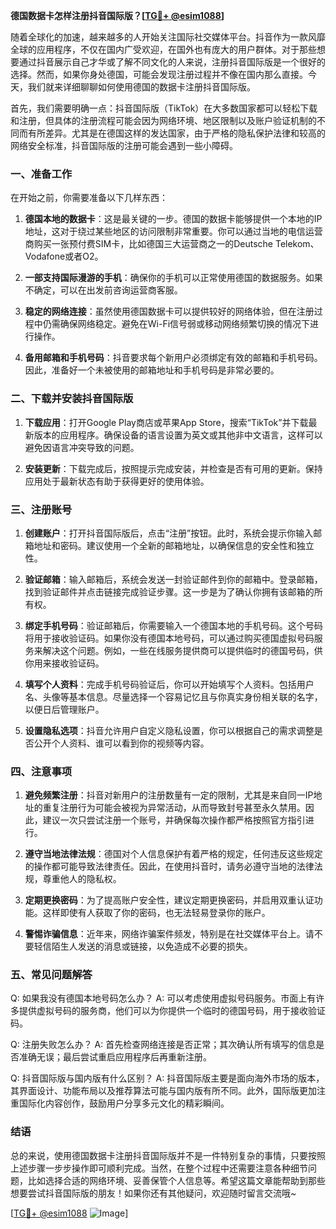 **德国数据卡怎样注册抖音国际版？[[TG💪+ @esim1088](https://t.me/s/esim1088)]**

随着全球化的加速，越来越多的人开始关注国际社交媒体平台。抖音作为一款风靡全球的应用程序，不仅在国内广受欢迎，在国外也有庞大的用户群体。对于那些想要通过抖音展示自己才华或了解不同文化的人来说，注册抖音国际版是一个很好的选择。然而，如果你身处德国，可能会发现注册过程并不像在国内那么直接。今天，我们就来详细聊聊如何使用德国的数据卡注册抖音国际版。

首先，我们需要明确一点：抖音国际版（TikTok）在大多数国家都可以轻松下载和注册，但具体的注册流程可能会因为网络环境、地区限制以及账户验证机制的不同而有所差异。尤其是在德国这样的发达国家，由于严格的隐私保护法律和较高的网络安全标准，抖音国际版的注册可能会遇到一些小障碍。

### **一、准备工作**

在开始之前，你需要准备以下几样东西：

1. **德国本地的数据卡**：这是最关键的一步。德国的数据卡能够提供一个本地的IP地址，这对于绕过某些地区的访问限制非常重要。你可以通过当地的电信运营商购买一张预付费SIM卡，比如德国三大运营商之一的Deutsche Telekom、Vodafone或者O2。

2. **一部支持国际漫游的手机**：确保你的手机可以正常使用德国的数据服务。如果不确定，可以在出发前咨询运营商客服。

3. **稳定的网络连接**：虽然使用德国数据卡可以提供较好的网络体验，但在注册过程中仍需确保网络稳定。避免在Wi-Fi信号弱或移动网络频繁切换的情况下进行操作。

4. **备用邮箱和手机号码**：抖音要求每个新用户必须绑定有效的邮箱和手机号码。因此，准备好一个未被使用的邮箱地址和手机号码是非常必要的。

### **二、下载并安装抖音国际版**

1. **下载应用**：打开Google Play商店或苹果App Store，搜索“TikTok”并下载最新版本的应用程序。确保设备的语言设置为英文或其他非中文语言，这样可以避免因语言冲突导致的问题。

2. **安装更新**：下载完成后，按照提示完成安装，并检查是否有可用的更新。保持应用处于最新状态有助于获得更好的使用体验。

### **三、注册账号**

1. **创建账户**：打开抖音国际版后，点击“注册”按钮。此时，系统会提示你输入邮箱地址和密码。建议使用一个全新的邮箱地址，以确保信息的安全性和独立性。

2. **验证邮箱**：输入邮箱后，系统会发送一封验证邮件到你的邮箱中。登录邮箱，找到验证邮件并点击链接完成验证步骤。这一步是为了确认你拥有该邮箱的所有权。

3. **绑定手机号码**：验证邮箱后，你需要输入一个德国本地的手机号码。这个号码将用于接收验证码。如果你没有德国本地号码，可以通过购买德国虚拟号码服务来解决这个问题。例如，一些在线服务提供商可以提供临时的德国号码，供你用来接收验证码。

4. **填写个人资料**：完成手机号码验证后，你可以开始填写个人资料。包括用户名、头像等基本信息。尽量选择一个容易记忆且与你真实身份相关联的名字，以便日后管理账户。

5. **设置隐私选项**：抖音允许用户自定义隐私设置，你可以根据自己的需求调整是否公开个人资料、谁可以看到你的视频等内容。

### **四、注意事项**

1. **避免频繁注册**：抖音对新用户的注册数量有一定的限制，尤其是来自同一IP地址的重复注册行为可能会被视为异常活动，从而导致封号甚至永久禁用。因此，建议一次只尝试注册一个账号，并确保每次操作都严格按照官方指引进行。

2. **遵守当地法律法规**：德国对个人信息保护有着严格的规定，任何违反这些规定的操作都可能导致法律责任。因此，在使用抖音时，请务必遵守当地的法律法规，尊重他人的隐私权。

3. **定期更换密码**：为了提高账户安全性，建议定期更换密码，并启用双重认证功能。这样即使有人获取了你的密码，也无法轻易登录你的账户。

4. **警惕诈骗信息**：近年来，网络诈骗案件频发，特别是在社交媒体平台上。请不要轻信陌生人发送的消息或链接，以免造成不必要的损失。

### **五、常见问题解答**

Q: 如果我没有德国本地号码怎么办？
A: 可以考虑使用虚拟号码服务。市面上有许多提供虚拟号码的服务商，他们可以为你提供一个临时的德国号码，用于接收验证码。

Q: 注册失败怎么办？
A: 首先检查网络连接是否正常；其次确认所有填写的信息是否准确无误；最后尝试重启应用程序后再重新注册。

Q: 抖音国际版与国内版有什么区别？
A: 抖音国际版主要是面向海外市场的版本，其界面设计、功能布局以及推荐算法可能与国内版有所不同。此外，国际版更加注重国际化内容创作，鼓励用户分享多元文化的精彩瞬间。

### **结语**

总的来说，使用德国数据卡注册抖音国际版并不是一件特别复杂的事情，只要按照上述步骤一步步操作即可顺利完成。当然，在整个过程中还需要注意各种细节问题，比如选择合适的网络环境、妥善保管个人信息等。希望这篇文章能帮助到那些想要尝试抖音国际版的朋友！如果你还有其他疑问，欢迎随时留言交流哦~

[[TG💪+ @esim1088](https://t.me/s/esim1088) ![Image](https://i.postimg.cc/4NQfJmqS/Snipaste-2025-05-13-00-14-12.png)]